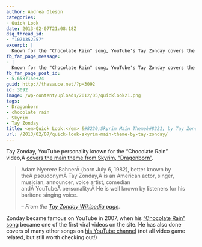 ```yaml
---
author: Andrea Oleson
categories:
- Quick Look
date: 2013-02-07T21:08:18Z
dsq_thread_id:
- "1071352257"
excerpt: |
  Known for the "Chocolate Rain" song, YouTube's Tay Zonday covers the main theme from Skyrim, "Dragonborn".
fb_fan_page_message:
- |
  Known for the "Chocolate Rain" song, YouTube's Tay Zonday covers the main theme from Skyrim.
fb_fan_page_post_id:
- 5.658715e+24
guid: http://thasauce.net/?p=3092
id: 3092
image: /wp-content/uploads/2012/05/quicklook21.png
tags:
- Dragonborn
- chocolate rain
- Skyrim
- Tay Zonday
title: <em>Quick Look:</em> &#8220;Skyrim Main Theme&#8221; by Tay Zonday
url: /2013/02/07/quick-look-skyrim-main-theme-by-tay-zonday/
---
```


Tay Zonday, YouTube personality known for the &#8220;Chocolate Rain&#8221; video,Â <a href="http://youtu.be/DnlUfPlLjKs" target="_blank">covers the main theme from Skyrim, &#8220;Dragonborn&#8221;</a>.

> Adam Nyerere BahnerÂ (born July 6, 1982), better known by theÂ pseudonymÂ Tay Zonday,Â is an American actor, singer, musician, announcer, voice artist, comedian andÂ YouTubeÂ personality.Â He is well known by listeners for his baritone singing voice.
> 
> _&#8211; From the <a href="http://en.wikipedia.org/wiki/Tay_Zonday" target="_blank">Tay Zonday Wikipedia page</a>._

Zonday became famous on YouTube in 2007, when his <a href="https://www.youtube.com/watch?v=EwTZ2xpQwpA" target="_blank">&#8220;Chocolate Rain&#8221; song</a> became one of the first viral videos on the site. He has also done covers of many other songs on <a href="https://www.youtube.com/user/TayZonday/" target="_blank">his YouTube channel</a> (not all video game related, but still worth checking out!)